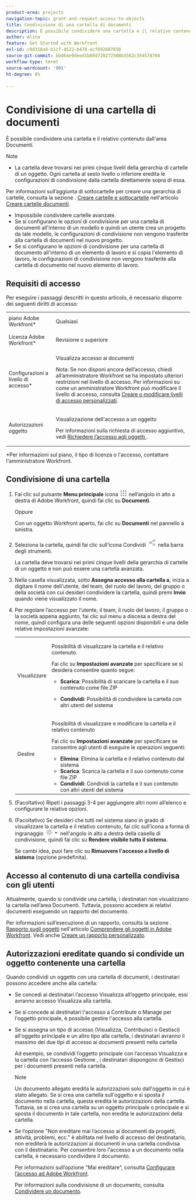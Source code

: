 ```yaml
---
product-area: projects
navigation-topic: grant-and-request-access-to-objects
title: Condivisione di una cartella di documenti
description: È possibile condividere una cartella e il relativo contenuto dall'area Documenti.
author: Alina
feature: Get Started with Workfront
exl-id: c0d318a8-b1cf-4522-b478-acf092687658
source-git-commit: bbd64e9deed1b89d720272508b3562c354578704
workflow-type: tm+mt
source-wordcount: '901'
ht-degree: 0%

---
```


# Condivisione di una cartella di documenti

È possibile condividere una cartella e il relativo contenuto dall&#39;area Documenti.

>[!NOTE]
>
>* La cartella deve trovarsi nei primi cinque livelli della gerarchia di cartelle di un oggetto. Ogni cartella al sesto livello o inferiore eredita le configurazioni di condivisione dalla cartella direttamente sopra di essa.
>
>  Per informazioni sull’aggiunta di sottocartelle per creare una gerarchia di cartelle, consulta la sezione . [Creare cartelle e sottocartelle](../../documents/organizing-documents/create-documents-folder.md#creating-folders) nell&#39;articolo [Creare cartelle documenti](../../documents/organizing-documents/create-documents-folder.md).
>
>* Impossibile condividere cartelle avanzate.
>* Se si configurano le opzioni di condivisione per una cartella di documenti all&#39;interno di un modello e quindi un utente crea un progetto da tale modello, le configurazioni di condivisione non vengono trasferite alla cartella di documenti nel nuovo progetto.
>* Se si configurano le opzioni di condivisione per una cartella di documento all&#39;interno di un elemento di lavoro e si copia l&#39;elemento di lavoro, le configurazioni di condivisione non vengono trasferite alla cartella di documento nel nuovo elemento di lavoro.
>


## Requisiti di accesso

<!--drafted for P&P
(I am putting Contributor and higher here because this is what I found in testing. Normally, Review equals Light but I found out that Contributor can also have manage rights to documents and can share them.)

<table style="table-layout:auto"> 
 <col> 
 <col> 
 <tbody> 
  <tr> 
   <td role="rowheader">Adobe Workfront plan*</td> 
   <td> <p>Any</p> </td> 
  </tr> 
  <tr> 
   <td role="rowheader">Adobe Workfront license*</td> 
   <td> <p>Current license: Contributor or higher</p> 
   Or
   <p>Legacy license: Review or higher</p>
      </td> 
  </tr> 
  <tr> 
   <td role="rowheader">Access level configurations*</td> 
   <td> <p>View access to Documents</p> <p><b>NOTE</b>
   
   If you still don't have access, ask your Workfront administrator if they set additional restrictions in your access level. For information on how a Workfront administrator can modify your access level, see <a href="../../administration-and-setup/add-users/configure-and-grant-access/create-modify-access-levels.md" class="MCXref xref">Create or modify custom access levels</a>.</p> </td> 
  </tr> 
  <tr data-mc-conditions=""> 
   <td role="rowheader">Object permissions</td> 
   <td> <p>View access to an object</p> <p>For information on requesting additional access, see <a href="../../workfront-basics/grant-and-request-access-to-objects/request-access.md" class="MCXref xref">Request access to objects </a>.</p> </td> 
  </tr> 
 </tbody> 
</table>
-->

Per eseguire i passaggi descritti in questo articolo, è necessario disporre dei seguenti diritti di accesso:

<table style="table-layout:auto"> 
 <col> 
 <col> 
 <tbody> 
  <tr> 
   <td role="rowheader">piano Adobe Workfront*</td> 
   <td> <p>Qualsiasi</p> </td> 
  </tr> 
  <tr> 
   <td role="rowheader">Licenza Adobe Workfront*</td> 
   <td> <p>Revisione o superiore</p> </td> 
  </tr> 
  <tr> 
   <td role="rowheader">Configurazioni a livello di accesso*</td> 
   <td> <p>Visualizza accesso ai documenti</p> <p>Nota: Se non disponi ancora dell’accesso, chiedi all’amministratore Workfront se ha impostato ulteriori restrizioni nel livello di accesso. Per informazioni su come un amministratore Workfront può modificare il livello di accesso, consulta <a href="../../administration-and-setup/add-users/configure-and-grant-access/create-modify-access-levels.md" class="MCXref xref">Creare o modificare livelli di accesso personalizzati</a>.</p> </td> 
  </tr> 
  <tr data-mc-conditions=""> 
   <td role="rowheader">Autorizzazioni oggetto</td> 
   <td> <p>Visualizzazione dell'accesso a un oggetto</p> <p>Per informazioni sulla richiesta di accesso aggiuntivo, vedi <a href="../../workfront-basics/grant-and-request-access-to-objects/request-access.md" class="MCXref xref">Richiedere l’accesso agli oggetti </a>.</p> </td> 
  </tr> 
 </tbody> 
</table>

&#42;Per informazioni sul piano, il tipo di licenza o l&#39;accesso, contattare l&#39;amministratore Workfront.

## Condivisione di una cartella

1. Fai clic sul pulsante **Menu principale** icona ![](assets/main-menu-icon.png) nell’angolo in alto a destra di Adobe Workfront, quindi fai clic su **Documenti**.

   Oppure

   Con un oggetto Workfront aperto, fai clic su **Documenti** nel pannello a sinistra.

1. Seleziona la cartella, quindi fai clic sull’icona Condividi ![](assets/share-icon.png) nella barra degli strumenti.

   La cartella deve trovarsi nei primi cinque livelli della gerarchia di cartelle di un oggetto e non può essere una cartella avanzata.

1. Nella casella visualizzata, sotto **Assegna accesso alla cartella a**, inizia a digitare il nome dell&#39;utente, del team, del ruolo del lavoro, del gruppo o della società con cui desideri condividere la cartella, quindi premi **Invio** quando viene visualizzato il nome.
1. Per regolare l’accesso per l’utente, il team, il ruolo del lavoro, il gruppo o la società appena aggiunto, fai clic sul menu a discesa a destra del nome, quindi configura una delle seguenti opzioni disponibili e una delle relative impostazioni avanzate:

   <table style="table-layout:auto"> 
    <col> 
    <col> 
    <tbody> 
     <tr> 
      <td role="rowheader">Visualizzare</td> 
      <td> <p>Possibilità di visualizzare la cartella e il relativo contenuto.</p> <p>Fai clic su <strong>Impostazioni avanzate</strong> per specificare se si desidera consentire quanto segue:</p> 
       <ul> 
        <li><strong>Scarica</strong>: Possibilità di scaricare la cartella e il suo contenuto come file ZIP</li> 
        <li> <p><strong>Condividi</strong>: Possibilità di condividere la cartella con altri utenti del sistema</p> </li> 
       </ul> </td> 
     </tr> 
     <tr> 
      <td role="rowheader">Gestire</td> 
      <td> <p>Possibilità di visualizzare e modificare la cartella e il relativo contenuto</p> <p>Fai clic su <strong>Impostazioni avanzate</strong> per specificare se consentire agli utenti di eseguire le operazioni seguenti:</p> 
       <ul> 
        <li><strong>Elimina</strong>: Elimina la cartella e il relativo contenuto dal sistema</li> 
        <li><b>Scarica</b>: Scarica la cartella e il suo contenuto come file ZIP</li> 
        <li><strong>Condividi</strong>: Condividi la cartella e il suo contenuto con altri utenti del sistema</li> 
       </ul> </td> 
     </tr> 
    </tbody> 
   </table>

1. (Facoltativo) Ripeti i passaggi 3-4 per aggiungere altri nomi all’elenco e configurare le relative opzioni.
1. (Facoltativo) Se desideri che tutti nel sistema siano in grado di visualizzare la cartella e il relativo contenuto, fai clic sull’icona a forma di ingranaggio ![](assets/gear-icon-settings-with-dn-arrow.jpg) nell&#39;angolo in alto a destra della casella di condivisione, quindi fai clic su **Rendere visibile tutto il sistema.**

   Se cambi idea, puoi fare clic su **Rimuovere l&#39;accesso a livello di sistema** (opzione predefinita).

## Accesso al contenuto di una cartella condivisa con gli utenti

<!--
<p style="color: #ff1493;" data-mc-conditions="QuicksilverOrClassic.Draft mode">Delete these 2 paragraphs when the story &nbsp;<a href="https://hub.workfront.com/task/622f8d6f000897c9a4a11bdfd9b2cf34/overview">Handle email notification content when a folder is shared</a> goes to Preview:</p>
-->

Attualmente, quando si condivide una cartella, i destinatari non visualizzano la cartella nell’area Documenti. Tuttavia, possono accedere ai relativi documenti eseguendo un rapporto del documento.

Per informazioni sull’esecuzione di un rapporto, consulta la sezione . [Rapporto sugli oggetti](../../workfront-basics/navigate-workfront/workfront-navigation/understand-objects.md#reporting-on-objects) nell&#39;articolo [Comprendere gli oggetti in Adobe Workfront](../../workfront-basics/navigate-workfront/workfront-navigation/understand-objects.md). Vedi anche [Creare un rapporto personalizzato](../../reports-and-dashboards/reports/creating-and-managing-reports/create-custom-report.md).

<!--
<div class="preview" data-mc-conditions="QuicksilverOrClassic.Draft mode">
<p>Workfront sends a notification email when someone shares a document folder on an object with a user or a team. To access the folder from the email, recipients can click the folder title or the "See it in Workfront" link.</p> <note type="note">
<ul class="preview">
<li> <p>The email notification "Someone shares an object with me" or "Someone shares an object with my team" must be enabled in order for a user or team to receive a notification email about a shared folder.</p> </li>
<li> <p>When someone shares a document folder from the global Documents area, the links in the notification email take the recipient to the global Documents area. Because folders in this area are private, the shared folder is not displayed there, but the recipient can access its documents by creating a document report. </p> <p>For information about running a report, see the section <a href="../../workfront-basics/navigate-workfront/workfront-navigation/understand-objects.md#reporting-on-objects" class="MCXref xref">Report on objects</a> in the article <a href="../../workfront-basics/navigate-workfront/workfront-navigation/understand-objects.md" class="MCXref xref">Understand objects in Adobe Workfront</a>. Also see <a href="../../reports-and-dashboards/reports/creating-and-managing-reports/create-custom-report.md" class="MCXref xref">Create a custom report</a>.</p> </li>
<li> <p>Currently, it is not possible to share folders with external users.</p> </li>
</ul>
</note>
</div>
-->

## Autorizzazioni ereditate quando si condivide un oggetto contenente una cartella

Quando condividi un oggetto con una cartella di documenti, i destinatari possono accedere anche alla cartella:

* Se concedi ai destinatari l’accesso Visualizza all’oggetto principale, essi avranno accesso Visualizza alla cartella.
* Se si concede ai destinatari l&#39;accesso a Contribute o Manage per l&#39;oggetto principale, è possibile gestire l&#39;accesso alla cartella.
* Se si assegna un tipo di accesso (Visualizza, Contribuisci o Gestisci) all&#39;oggetto principale e un altro tipo alla cartella, i destinatari avranno il massimo dei due tipi di accesso ai documenti presenti nella cartella

   Ad esempio, se condividi l’oggetto principale con l’accesso Visualizza e la cartella con l’accesso Gestione , i destinatari dispongono di Gestisci per i documenti presenti nella cartella.

   >[!NOTE]
   >
   >Un documento allegato eredita le autorizzazioni solo dall&#39;oggetto in cui è stato allegato. Se si crea una cartella sull&#39;oggetto e si sposta il documento nella cartella, questa eredita le autorizzazioni della cartella. Tuttavia, se si crea una cartella su un oggetto principale o principale e si sposta il documento in tale cartella, non eredita le autorizzazioni della cartella.

* Se l’opzione &quot;Non ereditare mai l’accesso ai documenti da progetti, attività, problemi, ecc.&quot; è abilitata nel livello di accesso del destinatario, non erediterà le autorizzazioni ai documenti in una cartella condivisa con il destinatario. Per consentire loro l&#39;accesso a un documento nella cartella, è necessario condividere il documento.

   Per informazioni sull’opzione &quot;Mai ereditare&quot;, consulta [Configurare l’accesso ad Adobe Workfront](../../administration-and-setup/add-users/configure-and-grant-access/configure-access.md).

   Per informazioni sulla condivisione di un documento, consulta [Condividere un documento](../../workfront-basics/grant-and-request-access-to-objects/document-permissions.md).
